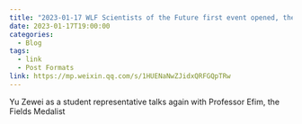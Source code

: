 ```yaml
---
title: "2023-01-17 WLF Scientists of the Future first event opened, the adventure of innovation will soon set sail"
date: 2023-01-17T19:00:00
categories:
  - Blog
tags:
  - link
  - Post Formats
link: https://mp.weixin.qq.com/s/1HUENaNwZJidxQRFGQpTRw
---
```

Yu Zewei as a student representative talks again with Professor Efim, the Fields Medalist
